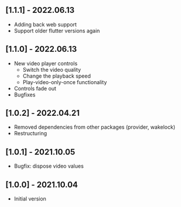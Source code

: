 ## [1.1.1] - 2022.06.13

- Adding back web support
- Support older flutter versions again

## [1.1.0] - 2022.06.13

- New video player controls
  - Switch the video quality
  - Change the playback speed
  - Play-video-only-once functionality
- Controls fade out
- Bugfixes

## [1.0.2] - 2022.04.21

- Removed dependencies from other packages (provider, wakelock)
- Restructuring

## [1.0.1] - 2021.10.05

- Bugfix: dispose video values

## [1.0.0] - 2021.10.04

- Initial version
